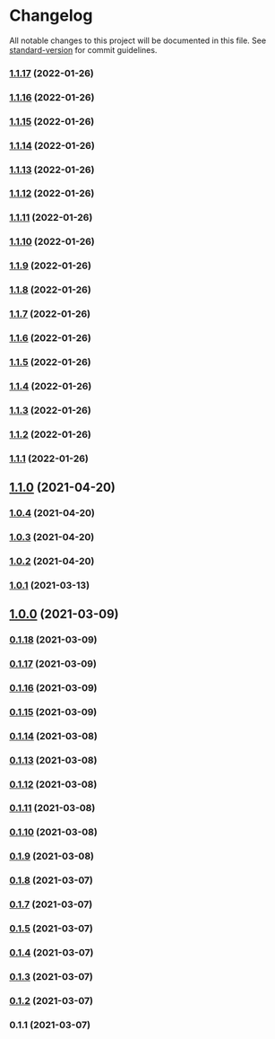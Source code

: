 # Changelog

All notable changes to this project will be documented in this file. See [standard-version](https://github.com/conventional-changelog/standard-version) for commit guidelines.

### [1.1.17](https://gitlab.com/oddwes-main/resume/compare/v1.1.16...v1.1.17) (2022-01-26)

### [1.1.16](https://gitlab.com/oddwes-main/resume/compare/v1.1.15...v1.1.16) (2022-01-26)

### [1.1.15](https://gitlab.com/oddwes-main/resume/compare/v1.1.14...v1.1.15) (2022-01-26)

### [1.1.14](https://gitlab.com/oddwes-main/resume/compare/v1.1.13...v1.1.14) (2022-01-26)

### [1.1.13](https://gitlab.com/oddwes-main/resume/compare/v1.1.12...v1.1.13) (2022-01-26)

### [1.1.12](https://gitlab.com/oddwes-main/resume/compare/v1.1.11...v1.1.12) (2022-01-26)

### [1.1.11](https://gitlab.com/oddwes-main/resume/compare/v1.1.10...v1.1.11) (2022-01-26)

### [1.1.10](https://gitlab.com/oddwes-main/resume/compare/v1.1.9...v1.1.10) (2022-01-26)

### [1.1.9](https://gitlab.com/oddwes-main/resume/compare/v1.1.8...v1.1.9) (2022-01-26)

### [1.1.8](https://gitlab.com/oddwes-main/resume/compare/v1.1.7...v1.1.8) (2022-01-26)

### [1.1.7](https://gitlab.com/oddwes-main/resume/compare/v1.1.6...v1.1.7) (2022-01-26)

### [1.1.6](https://gitlab.com/oddwes-main/resume/compare/v1.1.5...v1.1.6) (2022-01-26)

### [1.1.5](https://gitlab.com/oddwes-main/resume/compare/v1.1.4...v1.1.5) (2022-01-26)

### [1.1.4](https://gitlab.com/oddwes-main/resume/compare/v1.1.3...v1.1.4) (2022-01-26)

### [1.1.3](https://gitlab.com/oddwes-main/resume/compare/v1.1.2...v1.1.3) (2022-01-26)

### [1.1.2](https://github.com/oddwes/resume/compare/v1.1.1...v1.1.2) (2022-01-26)

### [1.1.1](https://github.com/oddwes/resume/compare/v1.1.0...v1.1.1) (2022-01-26)

## [1.1.0](https://gitlab.com/oddwes-main/resume/compare/v1.0.4...v1.1.0) (2021-04-20)

### [1.0.4](https://gitlab.com/oddwes-main/resume/compare/v1.0.3...v1.0.4) (2021-04-20)

### [1.0.3](https://gitlab.com/oddwes-main/resume/compare/v1.0.2...v1.0.3) (2021-04-20)

### [1.0.2](https://gitlab.com/oddwes-main/resume/compare/v1.0.1...v1.0.2) (2021-04-20)

### [1.0.1](https://gitlab.com/oddwes-main/resume/compare/v0.1.18...v1.0.1) (2021-03-13)

## [1.0.0](https://gitlab.com/oddwes-main/resume/compare/v0.1.18...v1.0.0) (2021-03-09)

### [0.1.18](https://gitlab.com/oddwes-main/resume/compare/v0.1.17...v0.1.18) (2021-03-09)

### [0.1.17](https://gitlab.com/oddwes-main/resume/compare/v0.1.16...v0.1.17) (2021-03-09)

### [0.1.16](https://gitlab.com/oddwes-main/resume/compare/v0.1.14...v0.1.16) (2021-03-09)

### [0.1.15](https://gitlab.com/oddwes-main/resume/compare/v0.1.14...v0.1.15) (2021-03-09)

### [0.1.14](https://gitlab.com/oddwes-main/resume/compare/v0.1.13...v0.1.14) (2021-03-08)

### [0.1.13](https://gitlab.com/oddwes-main/resume/compare/v0.1.12...v0.1.13) (2021-03-08)

### [0.1.12](https://gitlab.com/oddwes-main/resume/compare/v0.1.11...v0.1.12) (2021-03-08)

### [0.1.11](https://gitlab.com/oddwes-main/resume/compare/v0.1.10...v0.1.11) (2021-03-08)

### [0.1.10](https://gitlab.com/oddwes-main/resume/compare/v0.1.9...v0.1.10) (2021-03-08)

### [0.1.9](https://gitlab.com/oddwes-main/resume/compare/v0.1.8...v0.1.9) (2021-03-08)

### [0.1.8](https://gitlab.com/oddwes-main/resume/compare/v0.1.7...v0.1.8) (2021-03-07)

### [0.1.7](https://gitlab.com/oddwes-main/resume/compare/v0.1.6...v0.1.7) (2021-03-07)

### [0.1.5](https://gitlab.com/oddwes-main/resume/compare/v0.1.4...v0.1.5) (2021-03-07)

### [0.1.4](https://gitlab.com/oddwes-main/resume/compare/v0.1.3...v0.1.4) (2021-03-07)

### [0.1.3](https://gitlab.com/oddwes-main/resume/compare/v0.1.2...v0.1.3) (2021-03-07)

### [0.1.2](https://gitlab.com/oddwes/resume/compare/v0.1.1...v0.1.2) (2021-03-07)

### 0.1.1 (2021-03-07)
